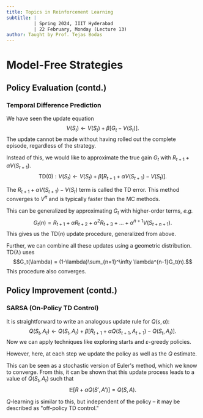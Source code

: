 ```yaml
---
title: Topics in Reinforcement Learning
subtitle: |
          | Spring 2024, IIIT Hyderabad
          | 22 February, Monday (Lecture 13)
author: Taught by Prof. Tejas Bodas
---
```


# Model-Free Strategies
## Policy Evaluation (contd.)
### Temporal Difference Prediction
We have seen the update equation
$$V(S_t) \leftarrow V(S_t) + \beta[G_t - V(S_t)].$$
The update cannot be made without having rolled out the complete episode, regardless of the strategy.

Instead of this, we would like to approximate the true gain $G_t$ with $R_{t+1} + \alpha V(S_{t+1})$.
$$\text{TD}(0) : V(S_t) \leftarrow V(S_t) + \beta[R_{t+1}+\alpha V(S_{t+1})-V(S_t)].$$

The $R_{t+1}+\alpha V(S_{t+1})-V(S_t)$ term is called the TD error. This method converges to $V^\pi$ and is typically faster than the MC methods.

This can be generalized by approximating $G_t$ with higher-order terms, *e.g.*
$$G_t(n) = R_{t+1} + \alpha R_{t+2} + \alpha^2 R_{t+3} + \dots + \alpha^{n+1}V(S_{t+n+1}).$$
This gives us the $\text{TD}(n)$ update procedure, generalized from above.

Further, we can combine all these updates using a geometric distribution. $\text{TD}(\lambda)$ uses
$$G_t(\lambda) = (1-\lambda)\sum_{n=1}^\infty \lambda^{n-1}G_t(n).$$
This procedure also converges.

## Policy Improvement (contd.)
### SARSA (On-Policy TD Control)
It is straightforward to write an analogous update rule for $Q(s,a)$:
$$Q(S_t, A_t) \leftarrow Q(S_t, A_t) + \beta[R_{t+1}+\alpha Q(S_{t+1},A_{t+1}) - Q(S_t, A_t)].$$
Now we can apply techniques like exploring starts and $\varepsilon$-greedy policies.

However, here, at each step we update the policy as well as the $Q$ estimate.

This can be seen as a stochastic version of Euler's method, which we know to converge. From this, it can be shown that this update process leads to a value of $Q(S_t, A_t)$ such that
$$\mathbb{E}[R + \alpha Q(S', A')] = Q(S, A).$$

$Q$-learning is similar to this, but independent of the policy – it may be described as "off-policy TD control."